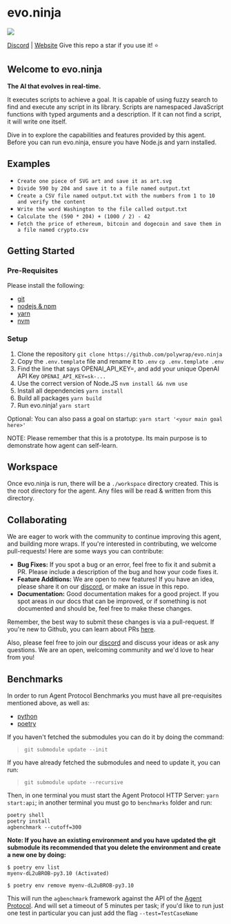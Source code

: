 # evo.ninja

![](https://hackmd.io/_uploads/ByWjLKAhn.png)

[Discord](https://discord.gg/X7ystzGcf5) | [Website](https://evo.ninja)
Give this repo a star if you use it! :star: 

## Welcome to evo.ninja

**The AI that evolves in real-time.** 

It executes scripts to achieve a goal. It is capable of using fuzzy search to find and execute any script in its library. Scripts are namespaced JavaScript functions with typed arguments and a description. If it can not find a script, it will write one itself.

Dive in to explore the capabilities and features provided by this agent.
Before you can run evo.ninja, ensure you have Node.js and yarn installed.

## Examples
- `Create one piece of SVG art and save it as art.svg`
- `Divide 590 by 204 and save it to a file named output.txt`
- `Create a CSV file named output.txt with the numbers from 1 to 10 and verify the content`
- `Write the word Washington to the file called output.txt`
- `Calculate the (590 * 204) + (1000 / 2) - 42`
- `Fetch the price of ethereum, bitcoin and dogecoin and save them in a file named crypto.csv`

## Getting Started
### Pre-Requisites
Please install the following:
- [git](https://git-scm.com/book/en/v2/Getting-Started-Installing-Git)
- [nodejs & npm](https://nodejs.org/en/download/package-manager#alpine-linux)
- [yarn](https://classic.yarnpkg.com/lang/en/docs/install/#debian-stable)
- [nvm](https://github.com/nvm-sh/nvm#installing-and-updating)

### Setup
1. Clone the repository
`git clone https://github.com/polywrap/evo.ninja`
2. Copy the `.env.template` file and rename it to `.env`
`cp .env.template .env`
3. Find the line that says OPENAI_API_KEY=, and add your unique OpenAI API Key
`OPENAI_API_KEY=sk-...`
4. Use the correct version of Node.JS
`nvm install && nvm use`
5. Install all dependencies
`yarn install`
6. Build all packages
`yarn build`
7. Run evo.ninja!
`yarn start`

Optional: You can also pass a goal on startup:
    `yarn start '<your main goal here>'`
    
NOTE: Please remember that this is a prototype. Its main purpose is to demonstrate how agent can self-learn.

## Workspace
Once evo.ninja is run, there will be a `./workspace` directory created. This is the root directory for the agent. Any files will be read & written from this directory.

## Collaborating
We are eager to work with the community to continue improving this agent, and building more wraps. If you're interested in contributing, we welcome pull-requests! Here are some ways you can contribute:

- **Bug Fixes:** If you spot a bug or an error, feel free to fix it and submit a PR. Please include a description of the bug and how your code fixes it.
- **Feature Additions:** We are open to new features! If you have an idea, please share it on our [discord](https://discord.com/invite/Z5m88a5qWu), or make an issue in this repo.
- **Documentation:** Good documentation makes for a good project. If you spot areas in our docs that can be improved, or if something is not documented and should be, feel free to make these changes.

Remember, the best way to submit these changes is via a pull-request. If you're new to Github, you can learn about PRs [here](https://docs.github.com/en/pull-requests/collaborating-with-pull-requests/proposing-changes-to-your-work-with-pull-requests/about-pull-requests).

Also, please feel free to join our [discord](https://discord.com/invite/Z5m88a5qWu) and discuss your ideas or ask any questions. We are an open, welcoming community and we'd love to hear from you!

## Benchmarks
In order to run Agent Protocol Benchmarks you must have all pre-requisites mentioned above, as well as:
- [python](https://www.python.org/downloads/)
- [poetry](https://python-poetry.org/docs/#installation)

If you haven't fetched the submodules you can do it by doing the command:
> `git submodule update --init`

If you have already fetched the submodules and need to update it, you can run:
> `git submodule update --recursive`

Then, in one terminal you must start the Agent Protocol HTTP Server: `yarn start:api`; in another terminal you must go to `benchmarks` folder and run:

```
poetry shell
poetry install
agbenchmark --cutoff=300
``````

**Note: If you have an existing environment and you have updated the git submodule its recommended that you delete the environment and create a new one by doing:**

```shell
$ poetry env list
myenv-dL2uBROB-py3.10 (Activated)

$ poetry env remove myenv-dL2uBROB-py3.10
```

This will run the `agbenchmark` framework against the API of the [Agent Protocol](https://github.com/AI-Engineers-Foundation/agent-protocol-sdk-js). And will set a timeout of 5 minutes per task; if you'd like to run just one test in particular you can just add the flag `--test=TestCaseName`

